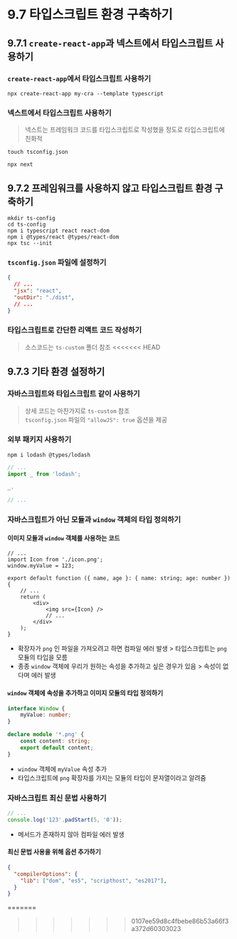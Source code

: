 # 9.7 타입스크립트 환경 구축하기
## 9.7.1 `create-react-app`과 넥스트에서 타입스크립트 사용하기
### `create-react-app`에서 타입스크립트 사용하기

```shell
npx create-react-app my-cra --template typescript
```

### 넥스트에서 타입스크립트 사용하기
> 넥스트는 프레임워크 코드를 타입스크립트로 작성했을 정도로 타입스크립트에 친화적

```shell
touch tsconfig.json
```

```shell
npx next
```

## 9.7.2 프레임워크를 사용하지 않고 타입스크립트 환경 구축하기

```shell
mkdir ts-config
cd ts-config
npm i typescript react react-dom
npm i @types/react @types/react-dom
npx tsc --init
```

### `tsconfig.json` 파일에 설정하기
```json
{
  // ...
  "jsx": "react",
  "outDir": "./dist",
  // ...
}
```

### 타입스크립트로 간단한 리액트 코드 작성하기
> 소스코드는 `ts-custom` 폴더 참조
<<<<<<< HEAD

## 9.7.3 기타 환경 설정하기
### 자바스크립트와 타입스크립트 같이 사용하기
> 상세 코드는 마찬가지로 `ts-custom` 참조  
> `tsconfig.json` 파일의 `"allowJS": true` 옵션을 제공

### 외부 패키지 사용하기
```shell
npm i lodash @types/lodash
```

```ts
// ...
import _ from 'lodash';

_.
    
// ...
```

### 자바스크립트가 아닌 모듈과 `window` 객체의 타입 정의하기
#### 이미지 모듈과 `window` 객체를 사용하는 코드
```tsx
// ...
import Icon from './icon.png';
window.myValue = 123;

export default function ({ name, age }: { name: string; age: number }) {
    // ...
    return (
        <div>
            <img src={Icon} />
            // ...
        </div>
    );
}
```

- 확장자가 `png` 인 파일을 가져오려고 하면 컴파일 에러 발생 > 타입스크립트는 `png` 모듈의 타입을 모름
- 종종 `window` 객체에 우리가 원하는 속성을 추가하고 싶은 경우가 있음 > 속성이 없다며 에러 발생

#### `window` 객체에 속성을 추가하고 이미지 모듈의 타입 정의하기
```ts
interface Window {
    myValue: number;
}

declare module '*.png' {
    const content: string;
    export default content;
}
```
- `window` 객체에 `myValue` 속성 추가
- 타입스크립트에 `png` 확장자를 가지는 모듈의 타입이 문자열이라고 알려줌

### 자바스크립트 최신 문법 사용하기
```ts
// ...
console.log('123'.padStart(5, '0'));
```
- 메서드가 존재하지 않아 컴파일 에러 발생

#### 최신 문법 사용을 위해 옵션 추가하기
```json
{
  "compilerOptions": {
    "lib": ["dom", "es5", "scripthost", "es2017"],
  }
}
```
=======
>>>>>>> 0107ee59d8c4fbebe86b53a66f3a372d60303023
